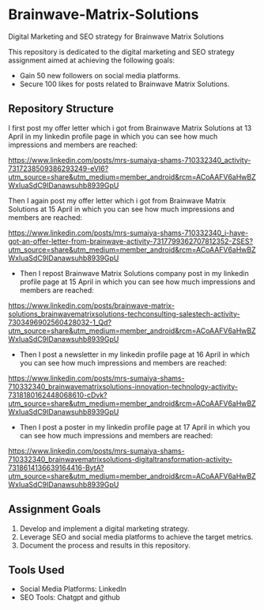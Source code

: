 # Brainwave-Matrix-Solutions
 Digital Marketing and SEO strategy  for  Brainwave Matrix Solutions

This repository is dedicated to the digital marketing and SEO strategy assignment aimed at achieving the following goals:
- Gain 50 new followers on social media platforms.
- Secure 100 likes for posts related to Brainwave Matrix Solutions.

## Repository Structure

I first post my offer letter which i got from Brainwave Matrix Solutions at 13 April in my linkedin profile page in which you can see how much impressions and members are reached:


https://www.linkedin.com/posts/mrs-sumaiya-shams-710332340_activity-7317238509386293249-eVI6?utm_source=share&utm_medium=member_android&rcm=ACoAAFV6aHwBZWxIuaSdC9IDanawsuhb8939GpU

Then I again post my offer letter which i got from Brainwave Matrix Solutions at 15 April in which you can see how much impressions and members are reached:

https://www.linkedin.com/posts/mrs-sumaiya-shams-710332340_i-have-got-an-offer-letter-from-brainwave-activity-7317799362707812352-ZSES?utm_source=share&utm_medium=member_android&rcm=ACoAAFV6aHwBZWxIuaSdC9IDanawsuhb8939GpU




- Then I  repost Brainwave Matrix Solutions company post in my linkedin profile page at 15 April in which you can see how much impressions and members are reached:

https://www.linkedin.com/posts/brainwave-matrix-solutions_brainwavematrixsolutions-techconsulting-salestech-activity-7303496902560428032-1_Qd?utm_source=share&utm_medium=member_android&rcm=ACoAAFV6aHwBZWxIuaSdC9IDanawsuhb8939GpU



- Then I post a newsletter in my linkedin profile page at 16 April in which you can see how much impressions and members are reached:


https://www.linkedin.com/posts/mrs-sumaiya-shams-710332340_brainwavematrixsolutions-innovation-technology-activity-7318180162448068610-cDvk?utm_source=share&utm_medium=member_android&rcm=ACoAAFV6aHwBZWxIuaSdC9IDanawsuhb8939GpU


- Then I post a poster in my linkedin profile page at 17 April in which you can see how much impressions and members are reached:


https://www.linkedin.com/posts/mrs-sumaiya-shams-710332340_brainwavematrixsolutions-digitaltransformation-activity-7318614136639164416-BytA?utm_source=share&utm_medium=member_android&rcm=ACoAAFV6aHwBZWxIuaSdC9IDanawsuhb8939GpU



## Assignment Goals
1. Develop and implement a digital marketing strategy.
2. Leverage SEO and social media platforms to achieve the target metrics.
3. Document the process and results in this repository.

## Tools Used
- Social Media Platforms: LinkedIn
- SEO Tools: Chatgpt and github 


